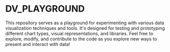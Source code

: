 # DV_PLAYGROUND
This repository serves as a playground for experimenting with various data visualization techniques and tools. It's designed for testing and prototyping different chart types, visual representations, and libraries. Feel free to explore, modify, and contribute to the code as you explore new ways to present and interact with data!
